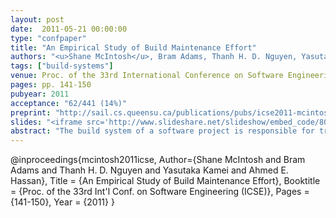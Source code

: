 ```yaml
---
layout: post
date:  2011-05-21 00:00:00
type: "confpaper"
title: "An Empirical Study of Build Maintenance Effort"
authors: "<u>Shane McIntosh</u>, Bram Adams, Thanh H. D. Nguyen, Yasutaka Kamei, and Ahmed E. Hassan"
tags: ["build-systems"]
venue: Proc. of the 33rd International Conference on Software Engineering (ICSE)
pages: pp. 141-150
pubyear: 2011
acceptance: "62/441 (14%)"
preprint: "http://sail.cs.queensu.ca/publications/pubs/icse2011-mcintosh.pdf"
slides: "<iframe src='http://www.slideshare.net/slideshow/embed_code/8089833' width='427' height='356' frameborder='0' marginwidth='0' marginheight='0' scrolling='no' style='border:1px solid #CCC; border-width:1px 1px 0; margin-bottom:5px; max-width: 100%;' allowfullscreen> </iframe>"
abstract: "The build system of a software project is responsible for transforming source code and other development artifacts into executable programs and deliverables. Similar to source code, build system specifications require maintenance to cope with newly implemented features, changes to imported Application Program Interfaces (APIs), and source code restructuring. In this paper, we mine the version histories of one proprietary and nine open source projects of different sizes and domain to analyze the overhead that build maintenance imposes on developers. We split our analysis into two dimensions: (1) Build Coupling, i.e., how frequently source code changes require build changes, and (2) Build Ownership, i.e., the proportion of developers responsible for build maintenance. Our results indicate that, despite the difference in scale, the build system churn rate is comparable to that of the source code, and build changes induce more relative churn on the build system than source code changes induce on the source code. Furthermore, build maintenance yields up to a 27% overhead on source code development and a 44% overhead on test development. Up to 79% of source code developers and 89% of test code developers are significantly impacted by build maintenance, yet investment in build experts can reduce the proportion of impacted developers to 22% of source code developers and 24% of test code developers."
---
```

@inproceedings{mcintosh2011icse,
	Author={Shane McIntosh and Bram Adams and Thanh H. D. Nguyen and Yasutaka Kamei and Ahmed E. Hassan},
	Title = {An Empirical Study of Build Maintenance Effort},
	Booktitle = {Proc. of the 33rd Int'l Conf. on Software Engineering (ICSE)},
	Pages = {141-150},
	Year = {2011}
}
